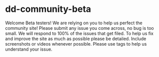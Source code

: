 dd-community-beta
=================
Welcome Beta testers! We are relying on you to help us perfect the community site! Please submit any issue you come across, no bug is too small. We will respond to 100% of the issues that get filed. To help us fix and improve the site as much as possible please be detailed. Include screenshots or videos whenever possible. Please use tags to help us understand your issue. 
